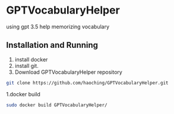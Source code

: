 # GPTVocabularyHelper
using gpt 3.5 help memorizing vocabulary

## Installation and Running
1. install docker
1. install git.
1. Download GPTVocabularyHelper repository
```bash
git clone https://github.com/haoching/GPTVocabularyHelper.git
```
1.docker build
```bash
sudo docker build GPTVocabularyHelper/
```